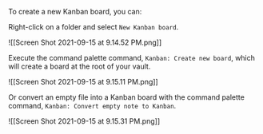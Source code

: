 
To create a new Kanban board, you can:

Right-click on a folder and select `New Kanban board`.

![[Screen Shot 2021-09-15 at 9.14.52 PM.png]]

Execute the command palette command, `Kanban: Create new board`, which will create a board at the root of your vault.

![[Screen Shot 2021-09-15 at 9.15.11 PM.png]]

Or convert an empty file into a Kanban board with the command palette command, `Kanban: Convert empty note to Kanban`.

![[Screen Shot 2021-09-15 at 9.15.31 PM.png]]
